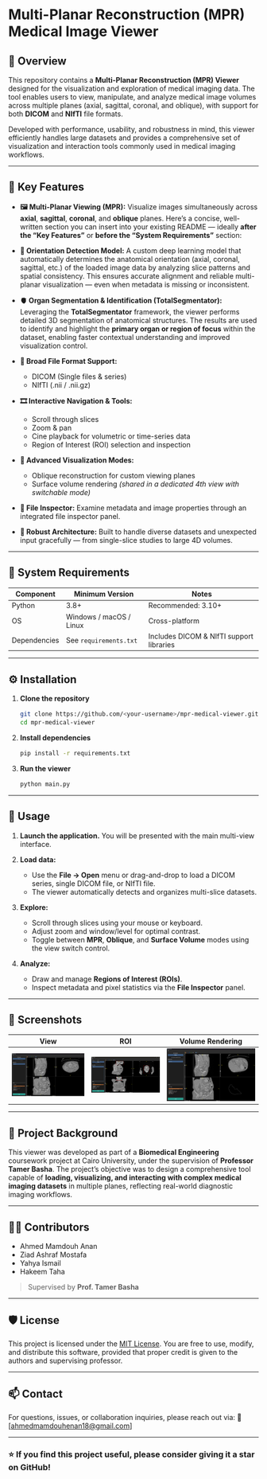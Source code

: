 # Multi-Planar Reconstruction (MPR) Medical Image Viewer

## 📖 Overview

This repository contains a **Multi-Planar Reconstruction (MPR) Viewer** designed for the visualization and exploration of medical imaging data.
The tool enables users to view, manipulate, and analyze medical image volumes across multiple planes (axial, sagittal, coronal, and oblique), with support for both **DICOM** and **NIfTI** file formats.

Developed with performance, usability, and robustness in mind, this viewer efficiently handles large datasets and provides a comprehensive set of visualization and interaction tools commonly used in medical imaging workflows.

---

## 🧠 Key Features

* **🖼️ Multi-Planar Viewing (MPR):**
  Visualize images simultaneously across **axial**, **sagittal**, **coronal**, and **oblique** planes.
Here’s a concise, well-written section you can insert into your existing README — ideally **after the “Key Features”** or **before the “System Requirements”** section:

* **🧩 Orientation Detection Model:**
  A custom deep learning model that automatically determines the anatomical orientation (axial, coronal, sagittal, etc.) of the loaded image data by analyzing slice patterns and spatial consistency.
  This ensures accurate alignment and reliable multi-planar visualization — even when metadata is missing or inconsistent.

* **🫀 Organ Segmentation & Identification (TotalSegmentator):**
  Leveraging the **TotalSegmentator** framework, the viewer performs detailed 3D segmentation of anatomical structures.
  The results are used to identify and highlight the **primary organ or region of focus** within the dataset, enabling faster contextual understanding and improved visualization control.

* **📂 Broad File Format Support:**

  * DICOM (Single files & series)
  * NIfTI (.nii / .nii.gz)

* **🎞️ Interactive Navigation & Tools:**

  * Scroll through slices
  * Zoom & pan
  * Cine playback for volumetric or time-series data
  * Region of Interest (ROI) selection and inspection

* **🔄 Advanced Visualization Modes:**

  * Oblique reconstruction for custom viewing planes
  * Surface volume rendering *(shared in a dedicated 4th view with switchable mode)*

* **🧾 File Inspector:**
  Examine metadata and image properties through an integrated file inspector panel.

* **🧱 Robust Architecture:**
  Built to handle diverse datasets and unexpected input gracefully — from single-slice studies to large 4D volumes.

---

## 🧩 System Requirements

| Component    | Minimum Version         | Notes                                    |
| ------------ | ----------------------- | ---------------------------------------- |
| Python       | 3.8+                    | Recommended: 3.10+                       |
| OS           | Windows / macOS / Linux | Cross-platform                           |
| Dependencies | See `requirements.txt`  | Includes DICOM & NIfTI support libraries |

---

## ⚙️ Installation

1. **Clone the repository**

   ```bash
   git clone https://github.com/<your-username>/mpr-medical-viewer.git
   cd mpr-medical-viewer
   ```

2. **Install dependencies**

   ```bash
   pip install -r requirements.txt
   ```

3. **Run the viewer**

   ```bash
   python main.py
   ```

---

## 🧭 Usage

1. **Launch the application.**
   You will be presented with the main multi-view interface.

2. **Load data:**

   * Use the **File → Open** menu or drag-and-drop to load a DICOM series, single DICOM file, or NIfTI file.
   * The viewer automatically detects and organizes multi-slice datasets.

3. **Explore:**

   * Scroll through slices using your mouse or keyboard.
   * Adjust zoom and window/level for optimal contrast.
   * Toggle between **MPR**, **Oblique**, and **Surface Volume** modes using the view switch control.

4. **Analyze:**

   * Draw and manage **Regions of Interest (ROIs)**.
   * Inspect metadata and pixel statistics via the **File Inspector** panel.

---

## 🧪 Screenshots

| View                                                      | ROI                                                  | Volume Rendering                                |
| --------------------------------------------------------- | ---------------------------------------------------- | ----------------------------------------------- |
| ![Axial/Coronal/Sagittal View/4th](./images/mpr_view.png) | ![Region of Interest](./images/roi.png)              | ![Volume Rendering](./images/volume_render.png) |

---

## 🧬 Project Background

This viewer was developed as part of a **Biomedical Engineering** coursework project at Cairo University, under the supervision of **Professor Tamer Basha**.
The project’s objective was to design a comprehensive tool capable of **loading, visualizing, and interacting with complex medical imaging datasets** in multiple planes, reflecting real-world diagnostic imaging workflows.

---

## 🧑‍💻 Contributors

* Ahmed Mamdouh Anan
* Ziad Ashraf Mostafa
* Yahya Ismail
* Hakeem Taha

> Supervised by **Prof. Tamer Basha**

---

## 🛡️ License

This project is licensed under the [MIT License](LICENSE).
You are free to use, modify, and distribute this software, provided that proper credit is given to the authors and supervising professor.

---

## 📫 Contact

For questions, issues, or collaboration inquiries, please reach out via:
📧 [[ahmedmamdouhenan18@gmail.com](mailto:your.email@example.com)]

---

### ⭐ If you find this project useful, please consider giving it a **star** on GitHub!

